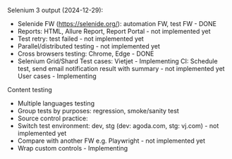 Selenium 3 output (2024-12-29):

- Selenide FW (https://selenide.org/): automation FW, test FW - DONE
- Reports: HTML, Allure Report, Report Portal - not implemented yet
- Test retry: test failed - not implemented yet
- Parallel/distributed testing - not implemented yet
- Cross browsers testing: Chrome, Edge - DONE
- Selenium Grid/Shard
Test cases: Vietjet - Implementing
CI: Schedule test, send email notification result with summary - not implemented yet
User cases - Implementing

Content testing
- Multiple languages testing
- Group tests by purposes: regression, smoke/sanity test
- Source control practice:
- Switch test environment: dev, stg (dev: agoda.com, stg: vj.com) - not implemented yet
- Compare with another FW e.g. Playwright - not implemented yet
- Wrap custom controls - Implementing
